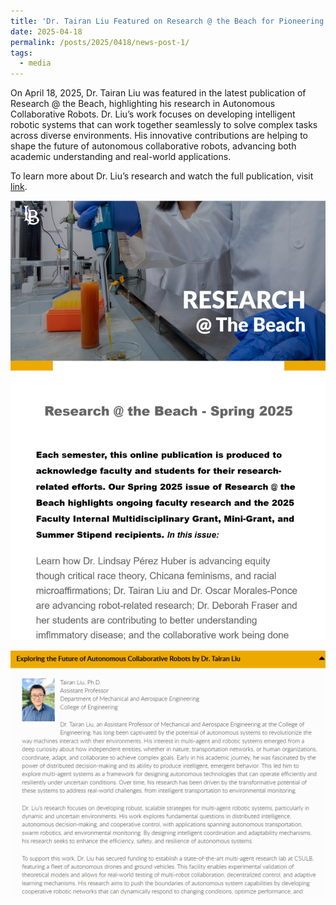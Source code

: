 ```yaml
---
title: 'Dr. Tairan Liu Featured on Research @ the Beach for Pioneering Work in Autonomous Collaborative Robots'
date: 2025-04-18
permalink: /posts/2025/0418/news-post-1/
tags:
  - media
---
```


On April 18, 2025, Dr. Tairan Liu was featured in the latest publication of Research @ the Beach, highlighting his research in Autonomous Collaborative Robots. Dr. Liu’s work focuses on developing intelligent robotic systems that can work together seamlessly to solve complex tasks across diverse environments. His innovative contributions are helping to shape the future of autonomous collaborative robots, advancing both academic understanding and real-world applications.

To learn more about Dr. Liu’s research and watch the full publication, visit [link](https://www.csulb.edu/office-of-research-and-economic-development/research-the-beach).



![alt text](/images/ResearchattheBeach1.png "Research at the Beach")

![alt text](/images/ResearchattheBeach2.png "Research at the Beach")